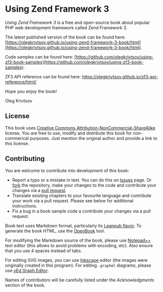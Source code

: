 # Using Zend Framework 3

*Using Zend Framework 3* is a free and open-source book about popular PHP web development framework called
Zend Framework 3.

The latest published version of the book can be found here: 
[https://olegkrivtsov.github.io/using-zend-framework-3-book/html](https://olegkrivtsov.github.io/using-zend-framework-3-book/html).

Code samples can be found here: 
[https://github.com/olegkrivtsov/using-zf3-book-samples](https://github.com/olegkrivtsov/using-zf3-book-samples).

ZF3 API reference can be found here: https://olegkrivtsov.github.io/zf3-api-reference/html/

Hope you enjoy the book!

Oleg Krivtsov

## License

This book uses [Creative Commons Attribution-NonCommercial-ShareAlike](https://creativecommons.org/licenses/by-nc-sa/4.0/) license.
You are free to use, modify and distribute this book for non-commerical purposes. Just mention the original author and provide a link
to this license.

## Contributing

You are welcome to contribute into development of this book:

  * Report a typo or a mistake in text. You can do this on [Issues](https://github.com/olegkrivtsov/using-zend-framework-3-book/issues) page. 
    Or [fork](https://help.github.com/articles/fork-a-repo/) the repository, make your changes to the code and contribute your changes via a [pull request](https://help.github.com/articles/about-pull-requests/).
  * Translate existing chapters to your favourite language and contribute your work via a pull request. Please see below for additional instructions.
  * Fix a bug in a book sample code a contribute your changes via a pull request.

Book text uses Markdown format, particularly its [Leanpub flavor](https://leanpub.com/help/manual). 
To generate the book HTML, use the [OpenBook](https://github.com/olegkrivtsov/openbook) tool.
  
For modifying the Markdown source of the book, please use [Notepad++](https://notepad-plus-plus.org/) text editor (this allows
to avoid problems with encoding, etc). Also ensure that you use 4 spaces instead of tabs.  

For editing SVG images, you can use [Inkscape](https://inkscape.org/ru/download/) editor (the images were originally created in this program). For editing `.graphml` diagrams, please use [yEd Graph Editor](https://www.yworks.com/products/yed).

Names of contributors will be carefully listed under the *Acknowledgments* section of the book.
